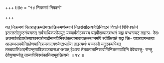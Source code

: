 +++
title = "१४ निक्रमणं निषदनं"

+++

यत् निक्रमणं नितराङ्क्रमतेयत्रतन्निक्रमणंस्थानं नितरांसीदत्यत्रेतिनिषदनं विवर्तनं विविधवर्तनं इतस्ततोलुण्ठनंयत्रतत् सर्वत्राधिकरणेल्युट् यच्चार्वतोऽश्वस्य पड्वीशम्पादबन्धनं यद्वा बन्धनम्पट् तद्वान्प्र- देशः अत्रसर्वत्रदेवार्थस्याश्वस्यरोमादीनामपिनिरर्थकत्वाभावायतत्स्थानमपि स्वीक्रियते यद्वा क्रि- यापरावगन्तव्या आलम्भसमयेनिग्रहेणयानिक्रमणादयश्चेष्टाःसन्ति ताइत्यर्थः यच्चपपौ यदुदकमपिबत् तच्चघासिंअदनीयन्तृणादिकञ्जघासअभक्षयत् हेअश्व तेतवतातानिसार्वाणिनिक्रमणादिनि देवेष्वस्तु- सन्तु देवेषुव्याप्नोतु तान्यपिनिरर्थकानिमाभूवन्नित्यर्थः ॥ १४ ॥